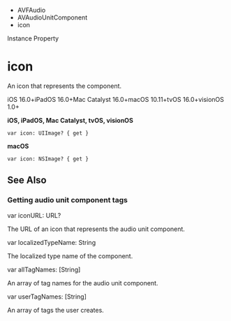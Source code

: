 

- AVFAudio
- AVAudioUnitComponent
-  icon 

Instance Property

# icon

An icon that represents the component.

iOS 16.0+iPadOS 16.0+Mac Catalyst 16.0+macOS 10.11+tvOS 16.0+visionOS 1.0+

**iOS, iPadOS, Mac Catalyst, tvOS, visionOS**

``` source
var icon: UIImage? { get }
```

**macOS**

``` source
var icon: NSImage? { get }
```

## See Also

### Getting audio unit component tags

var iconURL: URL?

The URL of an icon that represents the audio unit component.

var localizedTypeName: String

The localized type name of the component.

var allTagNames: [String]

An array of tag names for the audio unit component.

var userTagNames: [String]

An array of tags the user creates.

